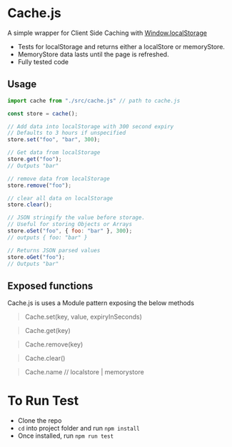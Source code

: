 # Cache.js

A simple wrapper for Client Side Caching with [Window.localStorage](https://developer.mozilla.org/en-US/docs/Web/API/Window/localStorage)

- Tests for localStorage and returns either a localStore or memoryStore.
- MemoryStore data lasts until the page is refreshed.
- Fully tested code

## Usage

```javascript
import cache from "./src/cache.js" // path to cache.js

const store = cache();

// Add data into localStorage with 300 second expiry
// Defaults to 3 hours if unspecified
store.set("foo", "bar", 300);

// Get data from localStorage
store.get("foo");
// Outputs "bar"

// remove data from localStorage
store.remove("foo");

// clear all data on localStorage
store.clear();

// JSON stringify the value before storage.
// Useful for storing Objects or Arrays
store.oSet("foo", { foo: "bar" }, 300);
// outputs { foo: "bar" }

// Returns JSON parsed values
store.oGet("foo");
// Outputs "bar"
```

## Exposed functions

Cache.js is uses a Module pattern exposing the below methods

> Cache.set(key, value, expiryInSeconds)

> Cache.get(key)

> Cache.remove(key)

> Cache.clear()

> Cache.name
// localstore | memorystore

# To Run Test

- Clone the repo
- ```cd``` into project folder and run ```npm install```
- Once installed, run ```npm run test```
